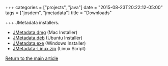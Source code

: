 +++
categories = ["projects", "java"]
date = "2015-08-23T20:22:12-05:00"
tags = ["josdem", "jmetadata"]
title = "Downloads"

+++
JMetadata installers.

* [JMetadata.dmg](/jmetadata/mac_installer) (Mac Installer)
* [JMetadata.deb](/jmetadata/ubuntu_installer) (Ubuntu Installer)
* [JMetadata.exe](/jmetadata/windows_installer) (Windows Installer)
* [JMetadata-Linux.zip](/jmetadata/linux_installer) (Linux Script)

[Return to the main article](/jmetadata/jmetadata)

